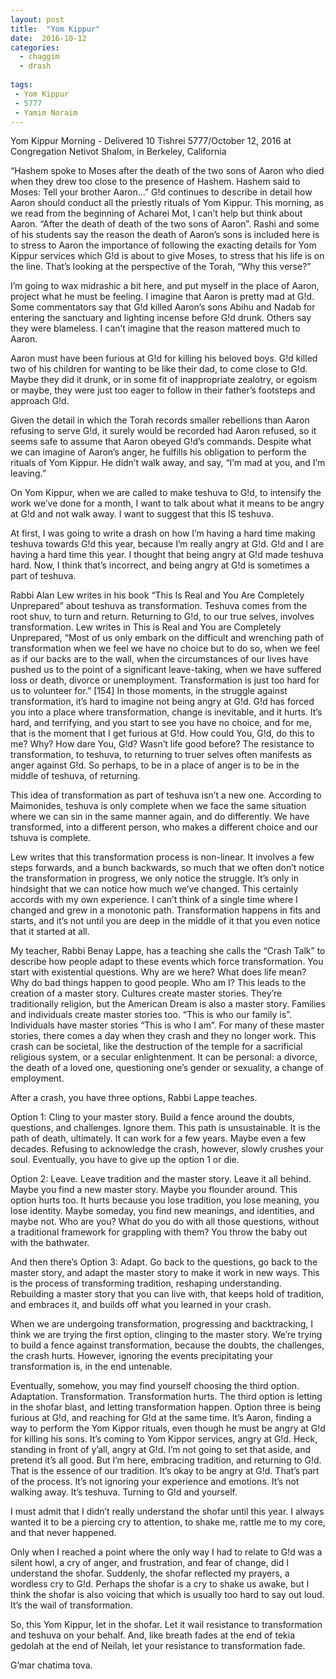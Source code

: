 ```yaml
---
layout: post
title:  "Yom Kippur"
date:  2016-10-12
categories:
  - chaggim 
  - drash
  
tags:
 - Yom Kippur
 - 5777
 - Yamim Noraim
---
```


Yom Kippur Morning - Delivered 10 Tishrei 5777/October 12, 2016 at Congregation Netivot Shalom, in Berkeley, California

“Hashem spoke to Moses after the death of the two sons of Aaron who died when they drew too close to the presence of Hashem. Hashem said to Moses: Tell your brother Aaron…” G!d continues to describe in detail how Aaron should conduct all the priestly rituals of Yom Kippur. This morning, as we read from the beginning of Acharei Mot, I can’t help but think about Aaron. “After the death of death of the two sons of Aaron”. Rashi and some of his students say the reason the death of Aaron’s sons is included here is to stress to Aaron the importance of following the exacting details for Yom Kippur services which G!d is about to give Moses, to stress that his life is on the line. That’s looking at the perspective of the Torah, “Why this verse?”

I’m going to wax midrashic a bit here, and put myself in the place of Aaron, project what he must be feeling. I imagine that Aaron is pretty mad at G!d. Some commentators say that G!d killed Aaron’s sons Abihu and Nadab for entering the sanctuary and lighting incense before G!d drunk. Others say they were blameless. I can’t imagine that the reason mattered much to Aaron.

Aaron must have been furious at G!d for killing his beloved boys. G!d killed two of his children for wanting to be like their dad, to come close to G!d. Maybe they did it drunk, or in some fit of inappropriate zealotry, or egoism or maybe, they were just too eager to follow in their father’s footsteps and approach G!d.

Given the detail in which the Torah records smaller rebellions than Aaron refusing to serve G!d,  it surely would be recorded had Aaron refused, so it seems safe to assume that Aaron obeyed G!d’s commands. Despite what we can imagine of Aaron’s anger, he fulfills his obligation to perform the rituals of Yom Kippur. He didn’t walk away, and say, “I’m mad at you, and I’m leaving.”

On Yom Kippur, when we are called to make teshuva to G!d, to intensify the work we’ve done for a month, I want to talk about what it means to be angry at G!d and not walk away. I want to suggest that this IS teshuva.

At first, I was going to write a drash on how I’m having a hard time making teshuva towards G!d this year, because I’m really angry at G!d. G!d and I are having a hard time this year. I thought that being angry at G!d made teshuva hard. Now, I think that’s incorrect, and being angry at G!d is sometimes a part of teshuva.

Rabbi Alan Lew writes in his book “This Is Real and You Are Completely Unprepared” about teshuva as transformation. Teshuva comes from the root shuv, to turn and return. Returning to G!d, to our true selves, involves transformation. Lew writes in This is Real and You are Completely Unprepared, “Most of us only embark on the difficult and wrenching path of transformation when we feel we have no choice but to do so, when we feel as if our backs are to the wall, when the circumstances of our lives have pushed us to the point of a significant leave-taking, when we have suffered loss or death, divorce or unemployment. Transformation is just too hard for us to volunteer for.” [154] In those moments, in the struggle against transformation, it’s hard to imagine not being angry at G!d. G!d has forced you into a place where transformation, change is inevitable, and it hurts. It’s hard, and terrifying, and you start to see you have no choice, and for me, that is the moment that I get furious at G!d. How could You, G!d, do this to me? Why? How dare You, G!d? Wasn’t life good before? The resistance to transformation, to teshuva, to returning to truer selves often manifests as anger against G!d. So perhaps, to be in a place of anger is to be in the middle of teshuva, of returning.

This idea of transformation as part of teshuva isn’t a new one. According to Maimonides, teshuva is only complete when we face the same situation where we can sin in the same manner again, and do differently. We have transformed, into a different person, who makes a different choice and our tshuva is complete.

Lew writes that this transformation process is non-linear. It involves a few steps forwards, and a bunch backwards, so much that we often don’t notice the transformation in progress, we only notice the struggle. It’s only in hindsight that we can notice how much we’ve changed. This certainly accords with my own experience. I can’t think of a single time where I changed and grew in a monotonic path. Transformation happens in fits and starts, and it’s not until you are deep in the middle of it that you even notice that it started at all.

My teacher, Rabbi Benay Lappe, has a teaching she calls the “Crash Talk” to describe how people adapt to these events which force transformation. You start with existential questions. Why are we here? What does life mean? Why do bad things happen to good people. Who am I? This leads to the creation of a master story. Cultures create master stories. They’re traditionally religion, but the American Dream is also a master story. Families and individuals create master stories too. “This is who our family is”. Individuals have master stories “This is who I am”. For many of these master stories, there comes a day when they crash and they no longer work. This crash can be societal, like the destruction of the temple for a sacrificial religious system, or a secular enlightenment. It can be personal: a divorce, the death of a loved one, questioning one’s gender or sexuality, a change of employment.

After a crash, you have three options, Rabbi Lappe teaches.

Option 1: Cling  to your master story. Build a fence around the doubts, questions, and challenges. Ignore them. This path is unsustainable. It is the path of death, ultimately. It can work for a few years. Maybe even a few decades. Refusing to acknowledge the crash, however, slowly crushes your soul. Eventually, you have to give up the option 1 or die.

Option 2: Leave. Leave tradition and the master story. Leave it all behind. Maybe you find a new master story. Maybe you flounder around. This option hurts too. It hurts because you lose tradition, you lose meaning, you lose identity. Maybe someday, you find new meanings, and identities, and maybe not. Who are you? What do you do with all those questions, without a traditional framework for grappling with them? You throw the baby out with the bathwater.

And then there’s Option 3: Adapt. Go back to the questions, go back to the master story, and adapt the master story to make it work in new ways. This is the process of transforming tradition, reshaping understanding. Rebuilding a master story that you can live with, that keeps hold of tradition, and embraces it, and builds off what you learned in your crash.

When we are undergoing transformation, progressing and backtracking, I think we are trying the first option, clinging to the master story. We’re trying to build a fence against transformation, because the doubts, the challenges, the crash hurts. However, ignoring the events precipitating your transformation is, in the end untenable.

Eventually, somehow, you may find yourself choosing the third option. Adaptation. Transformation. Transformation hurts. The third option is letting in the shofar blast, and letting transformation happen. Option three is being furious at G!d, and reaching for G!d at the same time. It’s Aaron, finding a way to perform the Yom Kippor rituals, even though he must be angry at G!d for killing his sons. It’s coming to Yom Kippor services, angry at G!d. Heck, standing in front of y’all, angry at G!d. I’m not going to set that aside, and pretend it’s all good. But I’m here, embracing tradition, and returning to G!d. That is the essence of our tradition. It’s okay to be angry at G!d. That’s part of the process. It’s not ignoring your experience and emotions. It’s not walking away. It’s teshuva. Turning to G!d and yourself. 

I must admit that I didn’t really understand the shofar until this year. I always wanted it to be a piercing cry to attention, to shake me, rattle me to my core, and that never happened. 

Only when I reached a point where the only way I had to relate to G!d was a silent howl, a cry of anger, and frustration, and fear of change, did I understand the shofar. Suddenly, the shofar reflected my prayers, a wordless cry to G!d. Perhaps the shofar is a cry to shake us awake, but I think the shofar is also voicing that which is usually too hard to say out loud. It’s the wail of transformation.

So, this Yom Kippur, let in the shofar. Let it wail resistance to transformation and teshuva on your behalf. And, like breath fades at the end of tekia gedolah at the end of Neilah, let your resistance to transformation fade.

G’mar chatima tova.


